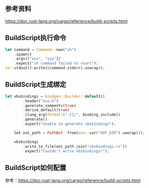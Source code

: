 ## 参考资料
https://doc.rust-lang.org/cargo/reference/build-scripts.html

## BuildScript执行命令
```rust
let command = Command::new("sh")
    .spawn()
    .args(["xxx", "yyy"])
    .expect("sh command failed to start");
io::stdout().write(&command.stderr).unwrap();
```

## BuildScript生成绑定
```rust
let vbsbindings = bindgen::Builder::default()
        .header("xxx.h")
        .generate_comments(true)
        .derive_default(true)
        .clang_arg(format!("-I{}", binding_include))
        .generate()
        .expect("Unable to generate vbsbindings");

    let out_path = PathBuf::from(env::var("OUT_DIR").unwrap());

    vbsbindings
        .write_to_file(out_path.join("vbsbindings.rs"))
        .expect("Couldn't write vbsbindings!");
```

## BuildScript如何配置
参考：https://doc.rust-lang.org/cargo/reference/build-scripts.html